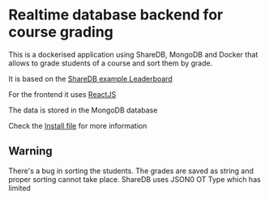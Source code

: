 # Realtime database backend for course grading

This is a dockerised application using ShareDB, MongoDB and Docker that allows to grade students of a course and sort them by grade.

It is based on the [ShareDB example Leaderboard](https://github.com/share/sharedb/tree/master/examples/leaderboard)

For the frontend it uses [ReactJS](https://reactjs.org/)

The data is stored in the MongoDB database

Check the [Install file](docs/INSTALL.md) for more information

## Warning
There's a bug in sorting the students. The grades are saved as string and proper sorting cannot take place. ShareDB uses JSON0 OT Type which has limited
